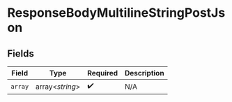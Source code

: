 # ResponseBodyMultilineStringPostJson


## Fields

| Field              | Type               | Required           | Description        |
| ------------------ | ------------------ | ------------------ | ------------------ |
| `array`            | array<*string*>    | :heavy_check_mark: | N/A                |